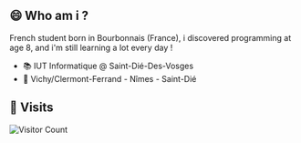 ## 😄 Who am i ?
French student born in Bourbonnais (France), i discovered programming at age 8, and i'm still learning a lot every day !

* 📚 IUT Informatique @ Saint-Dié-Des-Vosges
* 📍 Vichy/Clermont-Ferrand - Nîmes - Saint-Dié

## 👀 Visits
![Visitor Count](https://profile-counter.glitch.me/ifndev/count.svg)
